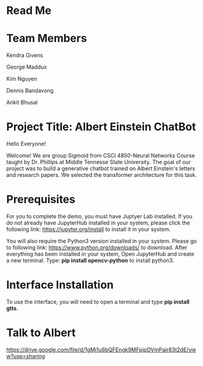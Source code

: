 # Read Me

# Team Members
Kendra Givens

George Maddux

Kim Nguyen

Dennis Bandavong

Ankit Bhusal

# Project Title: Albert Einstein ChatBot
Hello Everyone!

Welcome! We are group Sigmoid from CSCI 4850-Neural Networks Course taught by Dr. Phillips at Middle Tennesse State University. The goal of our project was to build a generative chatbot trained on Albert Einstein's letters and research papers. 
We selected the transformer architecture for this task.

# Prerequisites
For you to complete the demo, you must have Juptyer Lab installed. If you do not already have JupyterHub installed in your system, please click the following link: https://jupyter.org/install to install it in your system. 

You will also require the Python3 version installed in your system. Please go to following link: https://www.python.org/downloads/ to download.
After everything has been installed in your system, Open JupyterHub and create a new terminal.
Type: __pip install opencv-python__ to install python3. 

# Interface Installation
To use the interface, you will need to open a terminal and type __pip install gtts__.

# Talk to Albert
https://drive.google.com/file/d/1gMj1u6bQFEngk9MFpjpDVmPair83t2dE/view?usp=sharing


